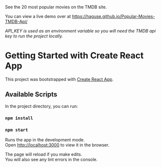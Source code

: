 See the 20 most popular movies on the TMDB site. <br> 

You can view a live demo over at https://haguse.github.io/Popular-Movies-TMDB-Api/

*API_KEY is used as an environment variable so you will need the TMDB api key to run the project locally.*

# Getting Started with Create React App

This project was bootstrapped with [Create React App](https://github.com/facebook/create-react-app).

## Available Scripts

In the project directory, you can run:

### `npm install`

### `npm start`

Runs the app in the development mode.\
Open [http://localhost:3000](http://localhost:3000) to view it in the browser.

The page will reload if you make edits.\
You will also see any lint errors in the console.
